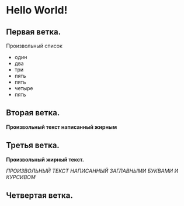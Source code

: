 # Hello World!

## Первая ветка.
Произвольный список
* один
* два
* три
* пять
* пять
* четыре
* пять

## Вторая ветка.

**Произвольный текст написанный жирным**

## Третья ветка.
**Произвольный жирный текст.**


*ПРОИЗВОЛЬНЫЙ ТЕКСТ НАПИСАННЫЙ ЗАГЛАВНЫМИ БУКВАМИ И КУРСИВОМ*

## Четвертая ветка.